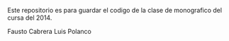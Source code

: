 Este repositorio es para guardar el codigo de la clase de monografico del cursa del 2014.

Fausto Cabrera
Luis Polanco
